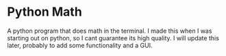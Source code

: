 # Python Math
A python program that does math in the terminal. I made this when I was starting out on python, so I cant guarantee its high quality. I will update this later, probably to add some functionality and a GUI.
